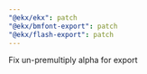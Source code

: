 ```yaml
---
"@ekx/ekx": patch
"@ekx/bmfont-export": patch
"@ekx/flash-export": patch
---
```


Fix un-premultiply alpha for export
